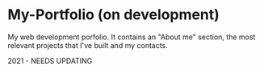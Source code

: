 # My-Portfolio (on development)
My web development porfolio. It contains an "About me" section, the most relevant projects that I've built and my contacts. 

2021 - NEEDS UPDATING
